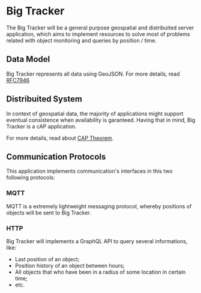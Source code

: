 # Big Tracker

The Big Tracker will be a general purpose geospatial and distribuited server application, which aims to implement resources to solve most of problems related with object monitoring and queries by position / time.

## Data Model

Big Tracker represents all data using GeoJSON. For more details, read [RFC7946](https://tools.ietf.org/html/rfc7946)

## Distribuited System

In context of geospatial data, the majority of applications might support eventual consistence when availability is garanteed. Having that in mind, Big Tracker is a cAP application.

For more details, read about [CAP Theorem](https://en.wikipedia.org/wiki/CAP_theorem).

## Communication Protocols

This application implements communication's interfaces in this two following protocols:

### MQTT

MQTT is a extremely lightweight messaging protocol, whereby positions of objects will be sent to Big Tracker.

### HTTP

Big Tracker will implements a GraphQL API to query several informations, like:
* Last position of an object;
* Position history of an object between hours;
* All objects that who have been in a radius of some location in certain time;
* etc.
